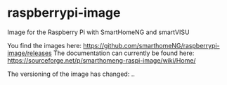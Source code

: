 # raspberrypi-image
Image for the Raspberry Pi with SmartHomeNG and smartVISU

You find the images here: https://github.com/smarthomeNG/raspberrypi-image/releases
The documentation can currently be found here: https://sourceforge.net/p/smarthomeng-raspi-image/wiki/Home/

The versioning of the image has changed:
<first digit: Debian version>.<three digits: smarthomeng version>.<last digit: plugins version if applicable>
